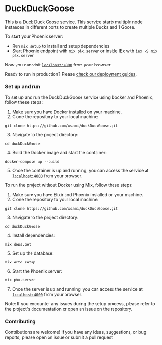 # DuckDuckGoose

This is a Duck Duck Goose service. This service starts multiple node instances in different ports to create multiple Ducks and 1 Goose. 

To start your Phoenix server:

  * Run `mix setup` to install and setup dependencies
  * Start Phoenix endpoint with `mix phx.server` or inside IEx with `iex -S mix phx.server`

Now you can visit [`localhost:4000`](http://localhost:4000) from your browser.

Ready to run in production? Please [check our deployment guides](https://hexdocs.pm/phoenix/deployment.html).


### Set up and run
To set up and run the DuckDuckGoose service using Docker and Phoenix, follow these steps:
1. Make sure you have Docker installed on your machine.
2. Clone the repository to your local machine:
  ```
  git clone https://github.com/xsami/duckDuckGoose.git
  ```
3. Navigate to the project directory:
  ```
  cd duckDuckGoose
  ```
4. Build the Docker image and start the container:
  ```
  docker-compose up --build
  ```
5. Once the container is up and running, you can access the service at [`localhost:4000`](http://localhost:4000) from your browser.

To run the project without Docker using Mix, follow these steps:

1. Make sure you have Elixir and Phoenix installed on your machine.
2. Clone the repository to your local machine:
  ```
  git clone https://github.com/xsami/duckDuckGoose.git
  ```
3. Navigate to the project directory:
  ```
  cd duckDuckGoose
  ```
4. Install dependencies:
  ```
  mix deps.get
  ```
5. Set up the database:
  ```
  mix ecto.setup
  ```
6. Start the Phoenix server:
  ```
  mix phx.server
  ```
7. Once the server is up and running, you can access the service at [`localhost:4000`](http://localhost:4000) from your browser.

Note: If you encounter any issues during the setup process, please refer to the project's documentation or open an issue on the repository.


### Contributing
Contributions are welcome! If you have any ideas, suggestions, or bug reports, please open an issue or submit a pull request.
